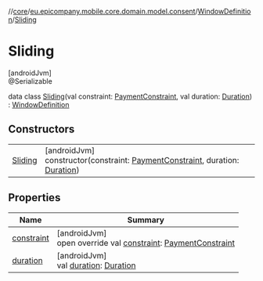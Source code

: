//[core](../../../../index.md)/[eu.epicompany.mobile.core.domain.model.consent](../../index.md)/[WindowDefinition](../index.md)/[Sliding](index.md)

# Sliding

[androidJvm]\
@Serializable

data class [Sliding](index.md)(val constraint: [PaymentConstraint](../../-payment-constraint/index.md), val duration: [Duration](https://developer.android.com/reference/kotlin/java/time/Duration.html)) : [WindowDefinition](../index.md)

## Constructors

| | |
|---|---|
| [Sliding](-sliding.md) | [androidJvm]<br>constructor(constraint: [PaymentConstraint](../../-payment-constraint/index.md), duration: [Duration](https://developer.android.com/reference/kotlin/java/time/Duration.html)) |

## Properties

| Name | Summary |
|---|---|
| [constraint](constraint.md) | [androidJvm]<br>open override val [constraint](constraint.md): [PaymentConstraint](../../-payment-constraint/index.md) |
| [duration](duration.md) | [androidJvm]<br>val [duration](duration.md): [Duration](https://developer.android.com/reference/kotlin/java/time/Duration.html) |
